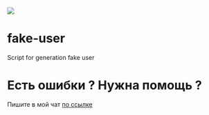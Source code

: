 <h1><img src="https://gpvc.arturio.dev/fake-user"></h1>

<h1>fake-user</h1>
<p>Script for generation fake user</p>

<h1>Есть ошибки ? Нужна помощь ?</h1>
<p>Пишите в мой чат <a href="https://t.me/+OVbRdx_Pqh8xMjNi">по ссылке</a></p>
